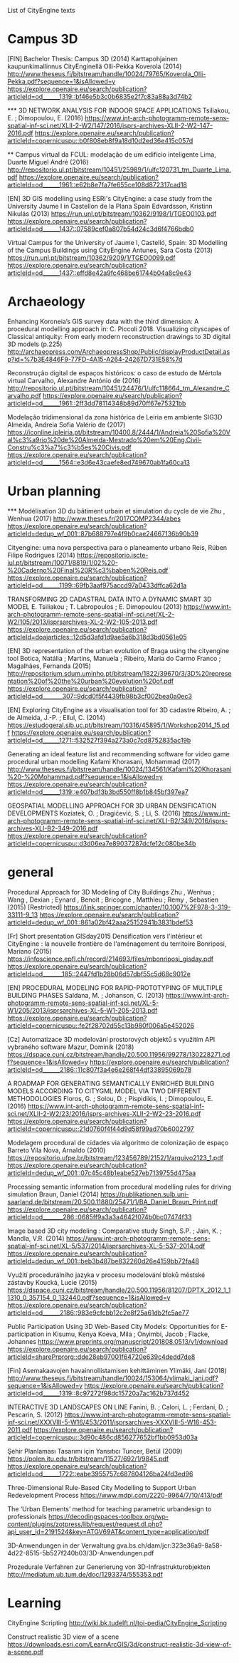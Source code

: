 List of CityEngine texts

# Campus 3D
[FIN] Bachelor Thesis: Campus 3D (2014)
Karttapohjainen kaupunkimallinnus CityEnginellä
Olli-Pekka Koverola (2014)
http://www.theseus.fi/bitstream/handle/10024/79765/Koverola_Olli-Pekka.pdf?sequence=1&isAllowed=y
https://explore.openaire.eu/search/publication?articleId=od______1319::bf46e5b3c0b6835e2f7c83a88a3d74b2

*** 3D NETWORK ANALYSIS FOR INDOOR SPACE APPLICATIONS
Tsiliakou, E. ; Dimopoulou, E. (2016)
https://www.int-arch-photogramm-remote-sens-spatial-inf-sci.net/XLII-2-W2/147/2016/isprs-archives-XLII-2-W2-147-2016.pdf
https://explore.openaire.eu/search/publication?articleId=copernicuspu::b0f808eb8f9a18d10d2ed36e415c057d

** Campus virtual da FCUL: modelação de um edifício inteligente
Lima, Duarte Miguel André (2016)
http://repositorio.ul.pt/bitstream/10451/25989/1/ulfc120731_tm_Duarte_Lima.pdf
https://explore.openaire.eu/search/publication?articleId=od______1961::e62b8e7fa7fe655ce108d872317cad18

[EN] 3D GIS modelling using ESRI's CityEngine: a case study from the University Jaume I in Castellon de la Plana Spain
Edvardsson, Kristinn Nikulás (2013)
https://run.unl.pt/bitstream/10362/9198/1/TGEO0103.pdf
https://explore.openaire.eu/search/publication?articleId=od______1437::07589cef0a807b54d24c3d6f4766bdb0

Virtual Campus for the University of Jaume I, Castelló, Spain: 3D Modelling of the Campus Buildings using CityEngine
Antunes, Sara Costa (2013)
https://run.unl.pt/bitstream/10362/9209/1/TGEO0099.pdf
https://explore.openaire.eu/search/publication?articleId=od______1437::effd8e42a9fc468be61744b04a8c9e43


# Archaeology
Enhancing Koroneia’s GIS survey data with the third dimension: 
A procedural modelling approach in: C. Piccoli 2018. Visualizing cityscapes of Classical antiquity: From early modern reconstruction drawings to 3D digital 3D models (p.225) http://archaeopress.com/ArchaeopressShop/Public/displayProductDetail.asp?id=%7b3E4846F9-77FD-4A15-A264-24267D731E58%7d

Reconstrução digital de espaços históricos: o caso de estudo de Mértola virtual
Carvalho, Alexandre António de (2016)
http://repositorio.ul.pt/bitstream/10451/24476/1/ulfc118664_tm_Alexandre_Carvalho.pdf
https://explore.openaire.eu/search/publication?articleId=od______1961::2ff3dd78114348b89d70ff67e75321bb

Modelação tridimensional da zona histórica de Leiria em ambiente SIG3D
Almeida, Andreia Sofia Valério de (2017)
https://iconline.ipleiria.pt/bitstream/10400.8/2444/1/Andreia%20Sofia%20Val%c3%a9rio%20de%20Almeida-Mestrado%20em%20Eng.Civil-Constru%c3%a7%c3%b5es%20Civis.pdf
https://explore.openaire.eu/search/publication?articleId=od______1564::e3d6e43caefe8ed749670ab1fa60ca13

# Urban planning

*** Modélisation 3D du bâtiment urbain et simulation du cycle de vie
Zhu , Wenhua (2017)
http://www.theses.fr/2017COMP2344/abes
https://explore.openaire.eu/search/publication?articleId=dedup_wf_001::87b688797e4f9b0cae24667136b90b39

Cityengine: uma nova perspectiva para o planeamento urbano
Reis, Rúben Filipe Rodrigues (2014)
https://repositorio.iscte-iul.pt/bitstream/10071/8819/1/02%20-%20Caderno%20Final%20R%c3%baben%20Reis.pdf
https://explore.openaire.eu/search/publication?articleId=od______1199::69fb3aaf975accd97a0433dffca62d1a

TRANSFORMING 2D CADASTRAL DATA INTO A DYNAMIC SMART 3D MODEL
E. Tsiliakou ; T. Labropoulos ; E. Dimopoulou (2013)
https://www.int-arch-photogramm-remote-sens-spatial-inf-sci.net/XL-2-W2/105/2013/isprsarchives-XL-2-W2-105-2013.pdf
https://explore.openaire.eu/search/publication?articleId=doajarticles::12d5d3afd1d9ae5a6b318d3bd0561e05

[EN] 3D representation of the urban evolution of Braga using the cityengine tool
Botica, Natália ; Martins, Manuela ; Ribeiro, Maria do Carmo Franco ; Magalhães, Fernanda (2015)
http://repositorium.sdum.uminho.pt/bitstream/1822/39670/3/3D%20representation%20of%20the%20urban%20evolution%20of.pdf
https://explore.openaire.eu/search/publication?articleId=od_______307::9dcd0f5f4439fb98b3cf002bea0a0ec3

[EN] Exploring CityEngine as a visualisation tool for 3D cadastre
Ribeiro, A. ; de Almeida, J.-P. ; Ellul, C. (2014)
https://estudogeral.sib.uc.pt/bitstream/10316/45895/1/Workshop2014_15.pdf
https://explore.openaire.eu/search/publication?articleId=od______1271::532527f394a273a0c7cd8752835ac19b

Generating an ideal feature list and recommending software for video game procedural urban modelling
Kafami Khorasani, Mohammad (2017)
http://www.theseus.fi/bitstream/handle/10024/134561/Kafami%20Khorasani%20-%20Mohammad.pdf?sequence=1&isAllowed=y
https://explore.openaire.eu/search/publication?articleId=od______1319::e407bd13b3bd550ff8b1b845bf397ea7

GEOSPATIAL MODELLING APPROACH FOR 3D URBAN DENSIFICATION DEVELOPMENTS
Koziatek, O. ; Dragićević, S. ; Li, S. (2016)
https://www.int-arch-photogramm-remote-sens-spatial-inf-sci.net/XLI-B2/349/2016/isprs-archives-XLI-B2-349-2016.pdf
https://explore.openaire.eu/search/publication?articleId=copernicuspu::d3d06ea7e89037287dcfe12c080be34b

# general

Procedural Approach for 3D Modeling of City Buildings
Zhu , Wenhua ; Wang , Dexian ; Eynard , Benoit ; Bricogne , Matthieu ; Remy , Sebastien (2015)
[Restricted] https://link.springer.com/chapter/10.1007%2F978-3-319-33111-9_13
https://explore.openaire.eu/search/publication?articleId=dedup_wf_001::861a02bf42aaa25152941b3831bdef53

[Fr] Short presentation GISday2015
Densification vers l'intérieur et CityEngine : la nouvelle frontière de l'aménagement du territoire
Bonriposi, Mariano (2015) 
https://infoscience.epfl.ch/record/214693/files/mbonriposi_gisday.pdf
https://explore.openaire.eu/search/publication?articleId=od_______185::2447fd1b28b06d57dbf55c5d68c9012e

[EN] PROCEDURAL MODELING FOR RAPID-PROTOTYPING OF MULTIPLE BUILDING PHASES
Saldana, M. ; Johanson, C. (2013)
https://www.int-arch-photogramm-remote-sens-spatial-inf-sci.net/XL-5-W1/205/2013/isprsarchives-XL-5-W1-205-2013.pdf
https://explore.openaire.eu/search/publication?articleId=copernicuspu::fe2f28702d55c13b980f006a5e452026

[Cz] Automatizace 3D modelování prostorových objektů s využitím API vybraného software
Mazur, Dominik (2018)
https://dspace.cuni.cz/bitstream/handle/20.500.11956/99278/130228271.pdf?sequence=1&isAllowed=y
https://explore.openaire.eu/search/publication?articleId=od______2186::11c807f3a4e6e268f44df33895069b78

A ROADMAP FOR GENERATING SEMANTICALLY ENRICHED BUILDING MODELS ACCORDING TO CITYGML MODEL VIA TWO DIFFERENT METHODOLOGIES
Floros, G. ; Solou, D. ; Pispidikis, I. ; Dimopoulou, E. (2016)
https://www.int-arch-photogramm-remote-sens-spatial-inf-sci.net/XLII-2-W2/23/2016/isprs-archives-XLII-2-W2-23-2016.pdf
https://explore.openaire.eu/search/publication?articleId=copernicuspu::21d0760f4f44d9d58f99ad70b6002797

Modelagem procedural de cidades via algoritmo de colonização de espaço
Barreto Vila Nova, Arnaldo (2010)
https://repositorio.ufpe.br/bitstream/123456789/2152/1/arquivo2123_1.pdf
https://explore.openaire.eu/search/publication?articleId=dedup_wf_001::07c45c48b1eabe527eb7139755d475aa

Processing semantic information from procedural modelling rules for driving simulation
Braun, Daniel (2014) 
https://publikationen.sulb.uni-saarland.de/bitstream/20.500.11880/25471/1/BA_Daniel_Braun_Print.pdf
https://explore.openaire.eu/search/publication?articleId=od_______286::0685ff9a3a3a4642f074b0bc07474f33

Image based 3D city modeling : Comparative study
Singh, S.P. ; Jain, K. ; Mandla, V.R. (2014)
https://www.int-arch-photogramm-remote-sens-spatial-inf-sci.net/XL-5/537/2014/isprsarchives-XL-5-537-2014.pdf
https://explore.openaire.eu/search/publication?articleId=dedup_wf_001::beb3b487be832260d26e4159bb72fa48

Využití procedurálního jazyka v procesu modelování bloků městské zástavby
Koucká, Lucie (2015)
https://dspace.cuni.cz/bitstream/handle/20.500.11956/81207/DPTX_2012_1_11310_0_357154_0_132440.pdf?sequence=1&isAllowed=y
https://explore.openaire.eu/search/publication?articleId=od______2186::983e9cfcbb12c2e8f25a61db2fc5ae77

Public Participation Using 3D Web-Based City Models: Opportunities for E-participation in Kisumu, Kenya
Koeva, Mila ; Onyimbi, Jacob ; Flacke, Johannes 
https://www.preprints.org/manuscript/201808.0513/v1/download
https://explore.openaire.eu/search/publication?articleId=sharePrprorg::dde28eb97001f64720e639c4dedd7de8

[Fin] Asemakaavojen havainnollistamisen kehittäminen
Ylimäki, Jani (2018)
http://www.theseus.fi/bitstream/handle/10024/153064/ylimaki_jani.pdf?sequence=1&isAllowed=y
https://explore.openaire.eu/search/publication?articleId=od______1319::8c97272f98dc15720a7ac162b737d452

INTERACTIVE 3D LANDSCAPES ON LINE
Fanini, B. ; Calori, L. ; Ferdani, D. ; Pescarin, S. (2012)
https://www.int-arch-photogramm-remote-sens-spatial-inf-sci.net/XXXVIII-5-W16/453/2011/isprsarchives-XXXVIII-5-W16-453-2011.pdf
https://explore.openaire.eu/search/publication?articleId=copernicuspu::3d90c486cd856277652bf1bb0953d03a

Şehir Planlaması Tasarımı için Yansıtıcı
Tuncer, Betül (2009)
https://polen.itu.edu.tr/bitstream/11527/692/1/9845.pdf
https://explore.openaire.eu/search/publication?articleId=od______1722::eabe3955757c687804126ba24fd3ed96

Three-Dimensional Rule-Based City Modelling to
Support Urban Redevelopment Process
https://www.mdpi.com/2220-9964/7/10/413/pdf

The ‘Urban Elements’ method for teaching parametric urbandesign to professionals
https://decodingspaces-toolbox.org/wp-content/plugins/zotpress/lib/request/request.dl.php?api_user_id=2191524&key=ATGV69AT&content_type=application/pdf

3D-Anwendungen in der Verwaltung
gva.bs.ch/dam/jcr:323e36a9-8a58-4d22-8515-5b527f240b03/3D-Anwendungen.pdf

Prozedurale Verfahren zur Generierung von 3D-Infrastrukturobjekten 
http://mediatum.ub.tum.de/doc/1293374/555353.pdf

# Learning 

CityEngine Scripting
http://wiki.bk.tudelft.nl/toi-pedia/CityEngine_Scripting

Construct realistic 3D view of a scene
https://downloads.esri.com/LearnArcGIS/3d/construct-realistic-3d-view-of-a-scene.pdf

